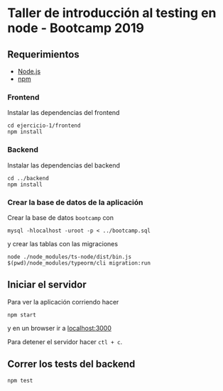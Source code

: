 # Taller de introducción al testing en node - Bootcamp 2019

## Requerimientos

* [Node.js](https://nodejs.org/en/)
* [npm](https://www.npmjs.com/)

### Frontend

Instalar las dependencias del frontend

```
cd ejercicio-1/frontend
npm install
```

### Backend

Instalar las dependencias del backend

```
cd ../backend
npm install
```

### Crear la base de datos de la aplicación

Crear la base de datos `bootcamp` con

```
mysql -hlocalhost -uroot -p < ../bootcamp.sql
```

y crear las tablas con las migraciones 

```
node ./node_modules/ts-node/dist/bin.js $(pwd)/node_modules/typeorm/cli migration:run
```

## Iniciar el servidor

Para ver la aplicación corriendo hacer

```
npm start
```

y en un browser ir a [localhost:3000](localhost:3000)

Para detener el servidor hacer `ctl + c`.

## Correr los tests del backend

```
npm test
```